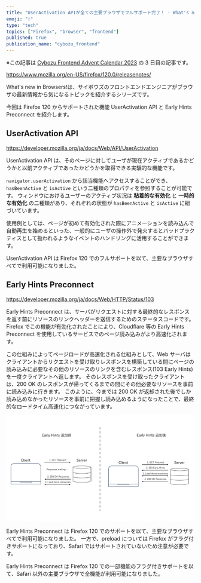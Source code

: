 ```yaml
---
title: "UserActivation APIが全ての主要ブラウザでフルサポート完了！ - What's new in Browsers!"
emoji: "☃️"
type: "tech"
topics: ["Firefox", "browser", "frontend"]
published: true
publication_name: "cybozu_frontend"
---
```


※この記事は [Cybozu Frontend Advent Calendar 2023](https://adventar.org/calendars/9255) の 3 日目の記事です。

https://www.mozilla.org/en-US/firefox/120.0/releasenotes/

What's new in Browsers!は、サイボウズのフロントエンドエンジニアがブラウザの最新情報から気になるトピックを紹介するシリーズです。

今回は Firefox 120 からサポートされた機能 UserActivation API と Early Hints Preconnect を紹介します。

## UserActivation API

https://developer.mozilla.org/ja/docs/Web/API/UserActivation

UserActivation API は、そのページに対してユーザが現在アクティブであるかどうかと以前アクティブであったかどうかを取得できる実験的な機能です。

`navigator.userActivation` から該当機能へアクセスすることができ、`hasBeenActive` と `isActive` という二種類のプロパティを参照することが可能です。
ウィンドウにおけるユーザーのアクティブ状況は **粘着的な有効化** と **一時的な有効化** の二種類があり、それぞれの状態が `hasBeenActive` と `isActive` に紐づいています。

使用例としては、ページが初めて有効化された際にアニメーションを読み込んで自動再生を始めるといった、一般的にユーザの操作外で発火するとバッドプラクティスとして扱われるようなイベントのハンドリングに活用することができます。

UserActivation API は Firefox 120 でのフルサポートを以て、主要なブラウザすべてで利用可能になりました。

## Early Hints Preconnect

https://developer.mozilla.org/ja/docs/Web/HTTP/Status/103

Early Hints Preconnect は、サーバがリクエストに対する最終的なレスポンスを返す前にリソースのリンクヘッダーを送信するためのステータスコードです。
Firefox でこの機能が有効化されたことにより、Cloudflare 等の Early Hints Preconnect を使用しているサービスでのページ読み込みがより高速化されます。

この仕組みによってページロードが高速化される仕組みとして、Web サーバはクライアントからリクエストを受け取りレスポンスを構築している間にページの読み込みに必要なその他のリソースのリンクを含むレスポンス(103 Early Hints)を一度クライアントへ返します。
そのレスポンスを受け取ったクライアントは、200 OK のレスポンスが帰ってくるまでの間にその他必要なリソースを事前に読み込みに行きます。
このように、今までは 200 OK が返却された後でしか読み込めなかったリソースを事前に把握し読み込めるようになったことで、最終的なロードタイム高速化につながっています。

![](/images/20231130_whats-new-in-browser-firefox-120/EarlyHints.png)

Early Hints Preconnect は Firefox 120 でのサポートを以て、主要なブラウザすべてで利用可能になりました。
一方で、preload については Firefox がフラグ付きサポートになっており、Safari ではサポートされていないため注意が必要です。

Early Hints Preconnect は Firefox 120 での一部機能のフラグ付きサポートを以て、Safari 以外の主要ブラウザで全機能が利用可能になりました。
